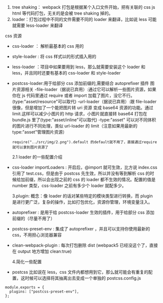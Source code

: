 1. tree shaking： webpack 打包是根据某个入口文件开始，把有关联的 css js html 等代码打包，无关的是会被 tree shaking 掉的。
2. loader：打包过程中不同的文件需要不同的 loader 来翻译，比如说 less 可能就需要 less-loader 来翻译

css 资源

- css-loader ： 解析最基本的 css 用的
- style-loader : 将 css 样式以<style>...</style>的形式插入用的
- less-loader ：项目中如果要用到 less，那么就需要安装这个 loader 和 less，并且同时还要有基本的 css-loader 和 style-loader
- postcss-loader:用于给部分 css 添加前缀的,需要结合 autoprefixer 插件
  图片资源相关
  -file-loader（据说已弃用）:通过它可以解析一些图片资源，如果你在 js 代码里通过 require 或者 import 加载了图片，没它不行。(type:"asset/resource"可以取代)
  -url-loader（据说已弃用）:跟 file-loader 很像，但是增加了一个能把图片转 uri 资源 变成 base64 资源的功能。通过 limit.这样可以减少小图片的 http 请求，小图片就直接转 base64 打包在 bundle.js 里了(type:"asset/inline"可以取代)
  -type:"asset" 可以对不同体积的图片进行不同处理，类似 url-loader 的 limit（注意如果用最新的 type:"asset"管理图片资源）

  ```
  require("../src/img/2.png").default 的default就不用了，直接通过require就可以拿到图片资源了
  ```

  2.1 loader 的一些配置介绍

- css-loader
  importLoaders : 开启后，@import 就可生效，比方说 index.css 引用了 test.css，但是由于 postcss 先生效，所以并没有等到解析 css 的时候给加前缀，所以会出现之前的
  css 的 loader 都不生效的情况。配置的值是 number 类型，css-loader 之前有多少个 loader 就配多少。

  3.plugin:
  概念：像 loader 的话对某些特定的模块类型进行转换，而 plugin 是进行更广泛，复杂的操作，比如打包优化，资源你管理，环境变量注入。

- autoprefixer : 是用于给 postcss-loader 生效的插件，用于给部分 css 添加前缀的（尽量不用了）
- postcss-preset-env : 集成了 autoprefixer ，并且可以支持你使用最新的 css，不用担心浏览器兼容

- clean-webpack-plugin : 每次打包删除 dist (webpack5 已经没这个了，直接在 output 地方增加 clean:true)

  4.简化一些配置

- postcss 比如说在 less，css 文件内都想用到它，那么就可能会有重复的配置，这时候可以选择将其抽离出去变成一个单独的
  postcss.config.js

```
module.exports = {
  plugins: ["postcss-preset-env"],
};

```

